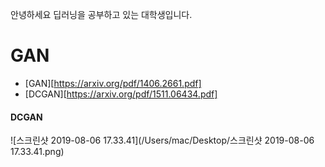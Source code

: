 안녕하세요 딥러닝을 공부하고 있는 대학생입니다.





# GAN

* [GAN][https://arxiv.org/pdf/1406.2661.pdf]
* [DCGAN][https://arxiv.org/pdf/1511.06434.pdf]



#### DCGAN

![스크린샷 2019-08-06 17.33.41](/Users/mac/Desktop/스크린샷 2019-08-06 17.33.41.png)

